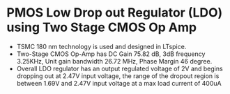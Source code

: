 # PMOS Low Drop out Regulator (LDO) using Two Stage CMOS Op Amp

- TSMC 180 nm technology is used and designed in LTspice. 
- Two-Stage CMOS Op-Amp has DC Gain 75.82 dB, 3dB frequency 3.25KHz, Unit gain bandwidth 26.72 MHz, Phase Margin 46 degree.
- Overall LDO regulator has an output regulated voltage of 2V and begins dropping out at 2.47V input voltage, the range of the dropout region is between 1.69V and 2.47V input voltage at a max load current of 400uA
